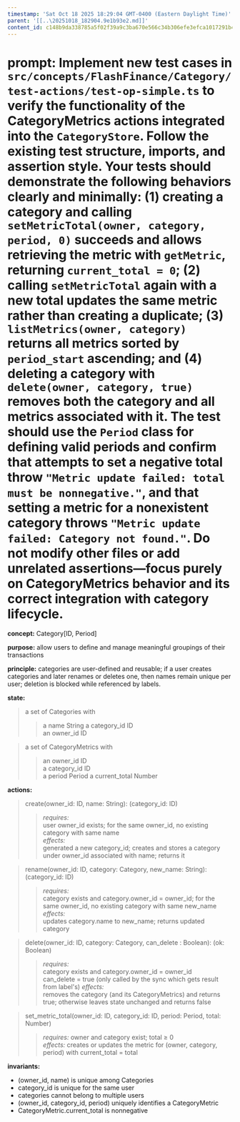 ```yaml
---
timestamp: 'Sat Oct 18 2025 18:29:04 GMT-0400 (Eastern Daylight Time)'
parent: '[[..\20251018_182904.9e1b93e2.md]]'
content_id: c148b9da338785a5f02f39a9c3ba670e566c34b306efe3efca1017291b4d45f2
---
```


# prompt: Implement new test cases in `src/concepts/FlashFinance/Category/test-actions/test-op-simple.ts` to verify the functionality of the **CategoryMetrics** actions integrated into the `CategoryStore`. Follow the existing test structure, imports, and assertion style. Your tests should demonstrate the following behaviors clearly and minimally: (1) creating a category and calling `setMetricTotal(owner, category, period, 0)` succeeds and allows retrieving the metric with `getMetric`, returning `current_total = 0`; (2) calling `setMetricTotal` again with a new total updates the same metric rather than creating a duplicate; (3) `listMetrics(owner, category)` returns all metrics sorted by `period_start` ascending; and (4) deleting a category with `delete(owner, category, true)` removes both the category and all metrics associated with it. The test should use the `Period` class for defining valid periods and confirm that attempts to set a negative total throw `"Metric update failed: total must be nonnegative."`, and that setting a metric for a nonexistent category throws `"Metric update failed: Category not found."`. Do not modify other files or add unrelated assertions—focus purely on CategoryMetrics behavior and its correct integration with category lifecycle.

**concept:** Category\[ID, Period]

**purpose:** allow users to define and manage meaningful groupings of their transactions

**principle:** categories are user-defined and reusable; if a user creates categories and later renames or deletes one, then names remain unique per user; deletion is blocked while referenced by labels.

**state:**

> a set of Categories with
>
> > a name String
> > a category\_id ID\
> > an owner\_id ID

> a set of CategoryMetrics with
>
> > an owner\_id ID\
> > a category\_id ID\
> > a period Period
> > a current\_total Number

**actions:**

> create(owner\_id: ID, name: String): (category\_id: ID)
>
> > *requires:*\
> > user owner\_id exists; for the same owner\_id, no existing category with same name\
> > *effects:*\
> > generated a new category\_id; creates and stores a category under owner\_id associated with name; returns it

> rename(owner\_id: ID, category: Category, new\_name: String): (category\_id: ID)
>
> > *requires:*\
> > category exists and category.owner\_id = owner\_id; for the same owner\_id, no existing category with same new\_name\
> > *effects:*\
> > updates category.name to new\_name; returns updated category

> delete(owner\_id: ID, category: Category, can\_delete : Boolean): (ok: Boolean)
>
> > *requires:*\
> > category exists and category.owner\_id = owner\_id  \
> > can\_delete = true (only called by the sync which gets result from label's)
> > *effects:*\
> > removes the category (and its CategoryMetrics) and returns true; otherwise leaves state unchanged and returns false

> set\_metric\_total(owner\_id: ID, category\_id: ID, period: Period, total: Number)
>
> > *requires:* owner and category exist; total ≥ 0\
> > *effects:* creates or updates the metric for (owner, category, period) with current\_total = total

**invariants:**

* (owner\_id, name) is unique among Categories
* category\_id is unique for the same user
* categories cannot belong to multiple users
* (owner\_id, category\_id, period) uniquely identifies a CategoryMetric
* CategoryMetric.current\_total is nonnegative
